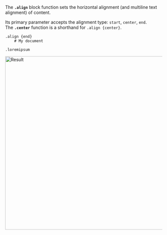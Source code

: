 The **`.align`** block function sets the horizontal alignment (and multiline text alignment) of content.

Its primary parameter accepts the alignment type: `start`, `center`, `end`.  
The **`.center`** function is a shorthand for `.align {center}`.

```
.align {end}
    # My document

.loremipsum
```

<img width="556" alt="Result" src="https://github.com/user-attachments/assets/a38c76b4-6a07-49ce-b00f-58c635fd409d">
